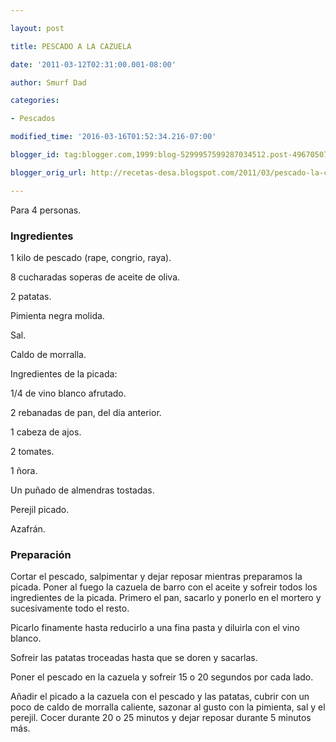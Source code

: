 ```yaml
---

layout: post

title: PESCADO A LA CAZUELA

date: '2011-03-12T02:31:00.001-08:00'

author: Smurf Dad

categories:

- Pescados

modified_time: '2016-03-16T01:52:34.216-07:00'

blogger_id: tag:blogger.com,1999:blog-5299957599287034512.post-4967050732156741421

blogger_orig_url: http://recetas-desa.blogspot.com/2011/03/pescado-la-cazuela.html

---
```


Para 4 personas.

<h3>Ingredientes</h3>

1 kilo de pescado (rape, congrio, raya).

8 cucharadas soperas de aceite de oliva.

2 patatas.

Pimienta negra molida.

Sal.

Caldo de morralla.

Ingredientes de la picada:

1/4 de vino blanco afrutado.

2 rebanadas de pan, del día anterior.

1 cabeza de ajos.

2 tomates.

1 ñora.

Un puñado de almendras tostadas.

Perejil picado.

Azafrán.

<h3>Preparación</h3>

Cortar el pescado, salpimentar y dejar reposar mientras preparamos la picada. Poner al fuego la cazuela de barro con el aceite y sofreir todos los ingredientes de la picada. Primero el pan, sacarlo y ponerlo en el mortero y sucesivamente todo el resto.

Picarlo finamente hasta reducirlo a una fina pasta y diluirla con el vino blanco.

Sofreir las patatas troceadas hasta que se doren y sacarlas.

Poner el pescado en la cazuela y sofreir 15 o 20 segundos por cada lado.

Añadir el picado a la cazuela con el pescado y las patatas, cubrir con un poco de caldo de morralla caliente, sazonar al gusto con la pimienta, sal y el perejil. Cocer durante 20 o 25 minutos y dejar reposar durante 5 minutos más.